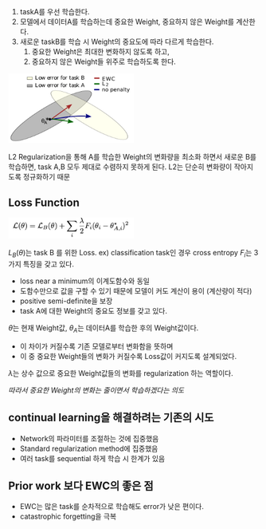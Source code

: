 1. taskA를 우선 학습한다. 
2. 모델에서 데이터A를 학습하는데 중요한 Weight, 중요하지 않은 Weight를 계산한다.
3. 새로운 taskB를 학습 시 Weight의 중요도에 따라 다르게 학습한다.
	1. 중요한 Weight은 최대한 변화하지 않도록 하고,
	2. 중요하지 않은 Weight들 위주로 학습하도록 한다.

<img src="Pasted image 20221113201834.png" width="50%">

L2 Regularization을 통해 A를 학습한 Weight의 변화량을 최소화 하면서 새로운 B를 학습하면,
task A,B 모두 제대로 수렴하지 못하게 된다.
	L2는 단순히 변화량이 작아지도록 정규화하기 때문


## Loss Function

<img src="Pasted image 20221113175924.png" width="50%">

$L_B(\theta)$는 task B 를 위한 Loss.
	ex) classification task인 경우 cross entropy
$F_i$는 3가지 특징을 갖고 있다.
- loss near a minimum의 이계도함수와 동일
- 도함수만으로 값을 구할 수 있기 때문에 모델이 커도 계산이 용이 (계산량이 적다)
- positive semi-definite을 보장
- task A에 대한 Weight의 중요도 정보를 갖고 있다.

$\theta$는 현재 Weight값, $\theta_A$는 데이터A를 학습한 후의 Weight값이다. 
- 이 차이가 커질수록 기존 모델로부터 변화함을 뜻하며
- 이 중 중요한 Weight들의 변화가 커질수록 Loss값이 커지도록 설계되었다.

$\lambda$는 상수 값으로 중요한 Weight값들의 변화를 regularization 하는 역할이다.

*따라서 중요한 Weight의 변화는 줄이면서 학습하겠다는 의도*

## continual learning을 해결하려는 기존의 시도

- Network의 파라미터를 조절하는 것에 집중했음
- Standard regularization method에 집중했음
- 여러 task를 sequential 하게 학습 시 한계가 있음

## Prior work 보다 EWC의 좋은 점
- EWC는 많은 task를 순차적으로 학습해도 error가 낮은 편이다.
- catastrophic forgetting을 극복